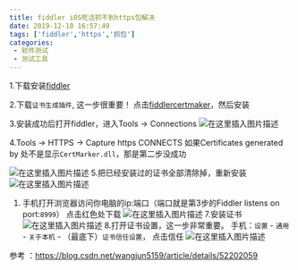 ```yaml
---
title: fiddler iOS死活抓不到https包解决
date: 2019-12-10 16:57:49
tags: ['fiddler','https','抓包']
categories: 
 - 软件测试
 - 测试工具
---
```


1.下载安装[fiddler](https://www.telerik.com/download/fiddler)

2.下载`证书生成插件`, 这一步很重要！ 点击[fiddlercertmaker](https://telerik-fiddler.s3.amazonaws.com/fiddler/addons/fiddlercertmaker.exe)，然后安装

3.安装成功后打开fiddler，进入Tools -> Connections
![在这里插入图片描述](https://img-blog.csdnimg.cn/20191210164658762.png)

4.Tools -> HTTPS -> Capture https CONNECTS
如果Certificates generated by 处不是显示`CertMarker.dll`，那是第二步没成功

![在这里插入图片描述](https://img-blog.csdnimg.cn/20191210164323377.png)
5.把已经安装过的证书全部清除掉，重新安装
![在这里插入图片描述](https://img-blog.csdnimg.cn/20191210164538536.png)
1. 手机打开浏览器访问你电脑的ip:端口（端口就是第3步的Fiddler listens on port:`8999`）
点击红色处下载
![在这里插入图片描述](https://img-blog.csdnimg.cn/20191210165135880.png)
7.安装证书
![在这里插入图片描述](https://img-blog.csdnimg.cn/20191210165301998.png)
8.打开证书设置，这一步非常重要。
手机：`设置` - `通用` - `关于本机` - （最底下）`证书信任设置`， 点击信任
![在这里插入图片描述](https://img-blog.csdnimg.cn/20191210165314612.png)

参考 ：https://blog.csdn.net/wangjun5159/article/details/52202059
